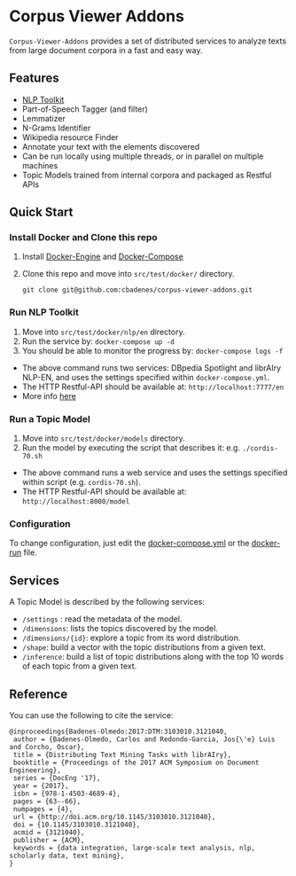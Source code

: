 # Corpus Viewer Addons

`Corpus-Viewer-Addons` provides a set of distributed services to analyze texts from large document corpora in a fast and easy way.

## Features
- [NLP Toolkit](https://github.com/librairy/nlpEN-service)
 - Part-of-Speech Tagger (and filter)
 - Lemmatizer
 - N-Grams Identifier
 - Wikipedia resource Finder
 - Annotate your text with the elements discovered
 - Can be run locally using multiple threads, or in parallel on multiple machines
- Topic Models trained from internal corpora and packaged as Restful APIs


## Quick Start

### Install Docker and Clone this repo
1. Install [Docker-Engine](https://docs.docker.com/install/) and [Docker-Compose](https://docs.docker.com/compose/install/) 
1. Clone this repo and move into `src/test/docker/` directory.

	```
	git clone git@github.com:cbadenes/corpus-viewer-addons.git
	```


### Run NLP Toolkit
1. Move into `src/test/docker/nlp/en` directory.
1. Run the service by: `docker-compose up -d`
1. You should be able to monitor the progress by: `docker-compose logs -f`

- The above command runs two services: DBpedia Spotlight and librAIry NLP-EN, and uses the settings specified within `docker-compose.yml`.
- The HTTP Restful-API should be available at: `http://localhost:7777/en` 
- More info [here]()

### Run a Topic Model
1. Move into `src/test/docker/models` directory.
1. Run the model by executing the script that describes it: e.g. `./cordis-70.sh`

- The above command runs a web service and uses the settings specified within script (e.g. `cordis-70.sh`).
- The HTTP Restful-API should be available at: `http://localhost:8000/model`

### Configuration
To change configuration, just edit the [docker-compose.yml](src/test/docker/nlp/en/docker-compose.yml) or the [docker-run](src/test/docker/models/cordis-70.sh) file.

## Services
A Topic Model is described by the following services:
- `/settings` : read the metadata of the model. 
- `/dimensions`: lists the topics discovered by the model.
- `/dimensions/{id}`: explore a topic from its word distribution.
- `/shape`: build a vector with the topic distributions from a given text.
- `/inference`: build a list of topic distributions along with the top 10 words of each topic from a given text.


## Reference

You can use the following to cite the service:

```
@inproceedings{Badenes-Olmedo:2017:DTM:3103010.3121040,
 author = {Badenes-Olmedo, Carlos and Redondo-Garcia, Jos{\'e} Luis and Corcho, Oscar},
 title = {Distributing Text Mining Tasks with librAIry},
 booktitle = {Proceedings of the 2017 ACM Symposium on Document Engineering},
 series = {DocEng '17},
 year = {2017},
 isbn = {978-1-4503-4689-4},
 pages = {63--66},
 numpages = {4},
 url = {http://doi.acm.org/10.1145/3103010.3121040},
 doi = {10.1145/3103010.3121040},
 acmid = {3121040},
 publisher = {ACM},
 keywords = {data integration, large-scale text analysis, nlp, scholarly data, text mining},
} 

```



